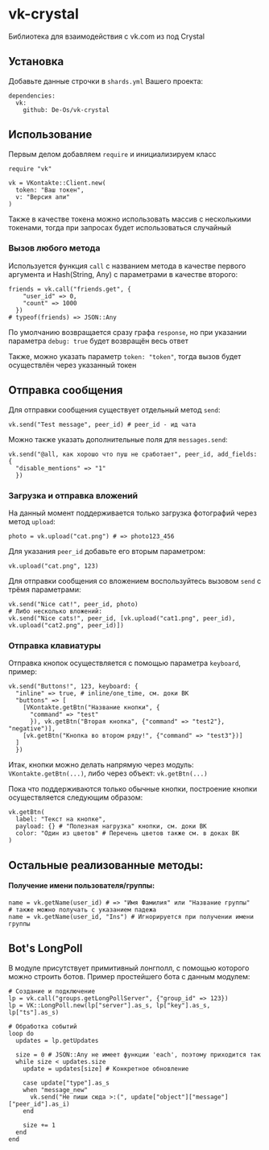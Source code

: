 # vk-crystal
Библиотека для взаимодействия с vk.com из под Crystal

## Установка
Добавьте данные строчки в `shards.yml` Вашего проекта:
```crystal
dependencies:
  vk:
    github: De-Os/vk-crystal  
```

## Использование

Первым делом добавляем `require` и инициализируем класс
```crystal
require "vk"

vk = VKontakte::Client.new(
  token: "Ваш токен",
  v: "Версия апи"
)
```
Также в качестве токена можно использовать массив с несколькими токенами, тогда при запросах будет использоваться случайный

### Вызов любого метода

Используется функция `call` с названием метода в качестве первого аргумента и Hash(String, Any) с параметрами в качестве второго:
```crystal
friends = vk.call("friends.get", {
    "user_id" => 0,
    "count" => 1000
  })
# typeof(friends) => JSON::Any
```
По умолчанию возвращается сразу графа `response`, но при указании параметра `debug: true` будет возвращён весь ответ

Также, можно указать параметр `token: "token"`, тогда вызов будет осуществлён через указанный токен

## Отправка сообщения

Для отправки сообщения существует отдельный метод `send`:
```crystal
vk.send("Test message", peer_id) # peer_id - ид чата
```
Можно также указать дополнительные поля для `messages.send`:
```crystal
vk.send("@all, как хорошо что пуш не сработает", peer_id, add_fields: {
  "disable_mentions" => "1"
  })
```
### Загрузка и отправка вложений
На данный момент поддерживается только загрузка фотографий через метод `upload`:
```crystal
photo = vk.upload("cat.png") # => photo123_456
```
Для указания `peer_id` добавьте его вторым параметром:
```crystal
vk.upload("cat.png", 123)
```
Для отправки сообщения со вложением воспользуйтесь вызовом `send` с трёмя параметрами:
```crystal
vk.send("Nice cat!", peer_id, photo)
# Либо несколько вложений:
vk.send("Nice cats!", peer_id, [vk.upload("cat1.png", peer_id), vk.upload("cat2.png", peer_id)])
```

### Отправка клавиатуры

Отправка кнопок осуществляется с помощью параметра `keyboard`, пример:
```crystal
vk.send("Buttons!", 123, keyboard: {
  "inline" => true, # inline/one_time, см. доки ВК
  "buttons" => [
    [VKontakte.getBtn("Название кнопки", {
      "command" => "test"
      }), vk.getBtn("Вторая кнопка", {"command" => "test2"}, "negative")],
    [vk.getBtn("Кнопка во втором ряду!", {"command" => "test3"})]
  ]
  })
```
Итак, кнопки можно делать напрямую через модуль: `VKontakte.getBtn(...)`, либо через объект: `vk.getBtn(...)`

Пока что поддерживаются только обычные кнопки, построение кнопки осуществляется следующим образом:

```crystal
vk.getBtn(
  label: "Текст на кнопке",
  payload: {} # "Полезная нагрузка" кнопки, см. доки ВК
  color: "Один из цветов" # Перечень цветов также см. в доках ВК
)
```
## Остальные реализованные методы:
#### Получение имени пользователя/группы:
```crystal
name = vk.getName(user_id) # => "Имя Фамилия" или "Название группы"
# также можно получать с указанием падежа
name = vk.getName(user_id, "Ins") # Игнорируется при получении имени группы
```

## Bot's LongPoll
В модуле присутствует примитивный лонгполл, с помощью которого можно строить ботов. Пример простейшего бота с данным модулем:
```crystal
# Создание и подключение
lp = vk.call("groups.getLongPollServer", {"group_id" => 123})
lp = VK::LongPoll.new(lp["server"].as_s, lp["key"].as_s, lp["ts"].as_s)

# Обработка событий
loop do
  updates = lp.getUpdates

  size = 0 # JSON::Any не имеет функции 'each', поэтому приходится так
  while size < updates.size
    update = updates[size] # Конкретное обновление

    case update["type"].as_s
    when "message_new"
      vk.send("Не пиши сюда >:(", update["object"]["message"]["peer_id"].as_i)
    end

    size += 1
  end
end
```
